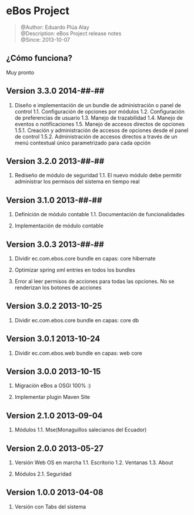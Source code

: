 #		     eBos Project								

> @Author: Eduardo Plúa Alay							
> @Description: eBos Project release notes				
> @Since: 2013-10-07									


## ¿Cómo funciona?

Muy pronto



## Version 3.3.0		2014-##-##

1. Diseño e implementación de un bundle de administración o panel de control
1.1. Configuración de opciones por módulos
1.2. Configuración de preferencias de usuario
1.3. Manejo de trazabilidad
1.4. Manejo de eventos o notificaciones
1.5. Manejo de accesos directos de opciones
1.5.1. Creación y administración de accesos de opciones desde el panel de control
1.5.2. Administración de accesos directos a través de un menú contextual único parametrizado para cada opción



## Version 3.2.0		2013-##-##

1. Rediseño de módulo de seguridad
1.1. El nuevo módulo debe permitir administrar los permisos del sistema en tiempo real



## Version 3.1.0		2013-##-##

1. Definición de módulo contable
1.1. Documentación de funcionalidades

2. Implementación de módulo contable


## Version 3.0.3		2013-##-##

1. Dividir ec.com.ebos.core bundle en capas:
	core
	hibernate
	
2. Optimizar spring xml entries en todos los bundles

3. Error al leer permisos de acciones para todas las opciones. No se renderizan los botones de acciones


## Version 3.0.2		2013-10-25

1. Dividir ec.com.ebos.core bundle en capas:
	core
	db

## Version 3.0.1		2013-10-24

1. Dividir ec.com.ebos.web bundle en capas:
	web
	core

## Version 3.0.0		2013-10-15

1. Migración eBos a OSGI 100% :)

2. Implementar plugin Maven Site


## Version 2.1.0		2013-09-04

1. Módulos
1.1. Mse(Monaguillos salecianos del Ecuador)


## Version 2.0.0		2013-05-27

1. Versión Web OS en marcha
1.1. Escritorio
1.2. Ventanas
1.3. About

2. Módulos
2.1. Seguridad


## Version 1.0.0		2013-04-08			

1. Versión con Tabs del sistema